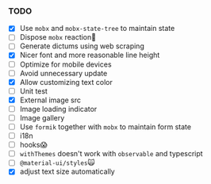 ### TODO

- [x] Use `mobx` and `mobx-state-tree` to maintain state
- [ ] Dispose `mobx` reaction🥵
- [ ] Generate dictums using web scraping
- [x] Nicer font and more reasonable line height
- [ ] Optimize for mobile devices
- [ ] Avoid unnecessary update
- [x] Allow customizing text color
- [ ] Unit test
- [x] External image src
- [ ] Image loading indicator
- [ ] Image gallery
- [ ] Use `formik` together with `mobx` to maintain form state
- [ ] i18n
- [ ] hooks😱
- [ ] `withThemes` doesn't work with `observable` and typescript
- [ ] `@material-ui/styles`🙀
- [x] adjust text size automatically
